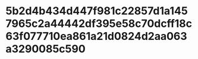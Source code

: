 # 5b2d4b434d447f981c22857d1a1457965c2a44442df395e58c70dcff18c63f077710ea861a21d0824d2aa063a3290085c590